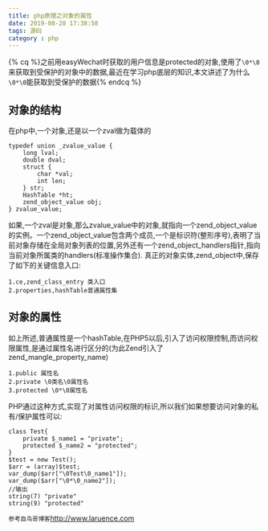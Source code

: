 ```yaml
---
title: php原理之对象的属性
date: 2019-08-28 17:38:58
tags: 源码
category : php
---
```

{% cq %}之前用easyWechat时获取的用户信息是protected的对象,使用了`\0*\0`来获取到受保护的对象中的数据,最近在学习php底层的知识,本文讲述了为什么`\0*\0`能获取到受保护的数据{% endcq %}
## 对象的结构
在php中,一个对象,还是以一个zval做为载体的
```
typedef union _zvalue_value {
    long lval;
    double dval;
    struct {
        char *val;
        int len;
    } str;
    HashTable *ht;
    zend_object_value obj;
} zvalue_value;
```
<!--more-->
如果,一个zval是对象,那么zvalue_value中的对象,就指向一个zend_object_value的实例。一个zend_object_value包含两个成员,一个是标识符(整形序号),表明了当前对象存储在全局对象列表的位置,另外还有一个zend_object_handlers指针,指向当前对象所属类的handlers(标准操作集合).
真正的对象实体,zend_object中,保存了如下的关键信息入口:
```
1.ce,zend_class_entry 类入口
2.properties,hashTable普通属性集
```
## 对象的属性
如上所述,普通属性是一个hashTable,在PHP5以后,引入了访问权限控制,而访问权限属性,是通过属性名进行区分的(为此Zend引入了zend_mangle_property_name)
```
1.public 属性名
2.private \0类名\0属性名
3.protected \0*\0属性名
```
PHP通过这种方式,实现了对属性访问权限的标识,所以我们如果想要访问对象的私有/保护属性可以:
```
class Test{
    private $_name1 = "private";
    protected $_name2 = "protected";
}
$test = new Test();
$arr = (array)$test;
var_dump($arr["\0Test\0_name1"]);
var_dump($arr["\0*\0_name2"]);
//输出
string(7) "private"
string(9) "protected"
```
`参考自鸟哥博客`http://www.laruence.com